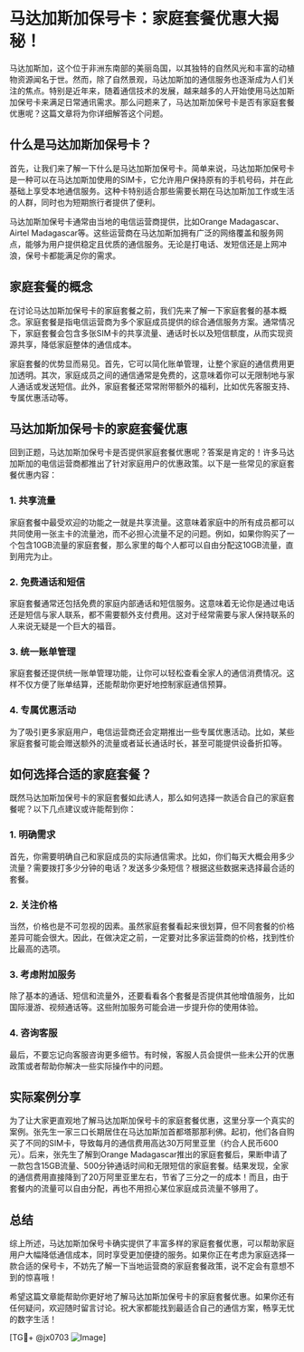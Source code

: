 # 马达加斯加保号卡：家庭套餐优惠大揭秘！

马达加斯加，这个位于非洲东南部的美丽岛国，以其独特的自然风光和丰富的动植物资源闻名于世。然而，除了自然景观，马达加斯加的通信服务也逐渐成为人们关注的焦点。特别是近年来，随着通信技术的发展，越来越多的人开始使用马达加斯加保号卡来满足日常通讯需求。那么问题来了，马达加斯加保号卡是否有家庭套餐优惠呢？这篇文章将为你详细解答这个问题。

## 什么是马达加斯加保号卡？

首先，让我们来了解一下什么是马达加斯加保号卡。简单来说，马达加斯加保号卡是一种可以在马达加斯加使用的SIM卡，它允许用户保持原有的手机号码，并在此基础上享受本地通信服务。这种卡特别适合那些需要长期在马达加斯加工作或生活的人群，同时也为短期旅行者提供了便利。

马达加斯加保号卡通常由当地的电信运营商提供，比如Orange Madagascar、Airtel Madagascar等。这些运营商在马达加斯加拥有广泛的网络覆盖和服务网点，能够为用户提供稳定且优质的通信服务。无论是打电话、发短信还是上网冲浪，保号卡都能满足你的需求。

## 家庭套餐的概念

在讨论马达加斯加保号卡的家庭套餐之前，我们先来了解一下家庭套餐的基本概念。家庭套餐是指电信运营商为多个家庭成员提供的综合通信服务方案。通常情况下，家庭套餐会包含多张SIM卡的共享流量、通话时长以及短信额度，从而实现资源共享，降低家庭整体的通信成本。

家庭套餐的优势显而易见。首先，它可以简化账单管理，让整个家庭的通信费用更加透明。其次，家庭成员之间的通信通常是免费的，这意味着你可以无限制地与家人通话或发送短信。此外，家庭套餐还常常附带额外的福利，比如优先客服支持、专属优惠活动等。

## 马达加斯加保号卡的家庭套餐优惠

回到正题，马达加斯加保号卡是否提供家庭套餐优惠呢？答案是肯定的！许多马达加斯加的电信运营商都推出了针对家庭用户的优惠政策。以下是一些常见的家庭套餐优惠内容：

### 1. 共享流量

家庭套餐中最受欢迎的功能之一就是共享流量。这意味着家庭中的所有成员都可以共同使用一张主卡的流量池，而不必担心流量不足的问题。例如，如果你购买了一个包含10GB流量的家庭套餐，那么家里的每个人都可以自由分配这10GB流量，直到用完为止。

### 2. 免费通话和短信

家庭套餐通常还包括免费的家庭内部通话和短信服务。这意味着无论你是通过电话还是短信与家人联系，都不需要额外支付费用。这对于经常需要与家人保持联系的人来说无疑是一个巨大的福音。

### 3. 统一账单管理

家庭套餐还提供统一账单管理功能，让你可以轻松查看全家人的通信消费情况。这样不仅方便了账单结算，还能帮助你更好地控制家庭通信预算。

### 4. 专属优惠活动

为了吸引更多家庭用户，电信运营商还会定期推出一些专属优惠活动。比如，某些家庭套餐可能会赠送额外的流量或者延长通话时长，甚至可能提供设备折扣等。

## 如何选择合适的家庭套餐？

既然马达加斯加保号卡的家庭套餐如此诱人，那么如何选择一款适合自己的家庭套餐呢？以下几点建议或许能帮到你：

### 1. 明确需求

首先，你需要明确自己和家庭成员的实际通信需求。比如，你们每天大概会用多少流量？需要拨打多少分钟的电话？发送多少条短信？根据这些数据来选择最合适的套餐。

### 2. 关注价格

当然，价格也是不可忽视的因素。虽然家庭套餐看起来很划算，但不同套餐的价格差异可能会很大。因此，在做决定之前，一定要对比多家运营商的价格，找到性价比最高的选项。

### 3. 考虑附加服务

除了基本的通话、短信和流量外，还要看看各个套餐是否提供其他增值服务，比如国际漫游、视频通话等。这些附加服务可能会进一步提升你的使用体验。

### 4. 咨询客服

最后，不要忘记向客服咨询更多细节。有时候，客服人员会提供一些未公开的优惠政策或者帮助你解决一些实际操作中的问题。

## 实际案例分享

为了让大家更直观地了解马达加斯加保号卡的家庭套餐优惠，这里分享一个真实的案例。张先生一家三口长期居住在马达加斯加首都塔那那利佛。起初，他们各自购买了不同的SIM卡，导致每月的通信费用高达30万阿里亚里（约合人民币600元）。后来，张先生了解到Orange Madagascar推出的家庭套餐后，果断申请了一款包含15GB流量、500分钟通话时间和无限短信的家庭套餐。结果发现，全家的通信费用直接降到了20万阿里亚里左右，节省了三分之一的成本！而且，由于套餐内的流量可以自由分配，再也不用担心某位家庭成员流量不够用了。

## 总结

综上所述，马达加斯加保号卡确实提供了丰富多样的家庭套餐优惠，可以帮助家庭用户大幅降低通信成本，同时享受更加便捷的服务。如果你正在考虑为家庭选择一款合适的保号卡，不妨先了解一下当地运营商的家庭套餐政策，说不定会有意想不到的惊喜哦！

希望这篇文章能帮助你更好地了解马达加斯加保号卡的家庭套餐优惠。如果你还有任何疑问，欢迎随时留言讨论。祝大家都能找到最适合自己的通信方案，畅享无忧的数字生活！

[TG💪+ @jx0703 ![Image](https://github.com/user-attachments/assets/dbca1d08-cadb-493c-b0ec-ad6f7a83f270)]